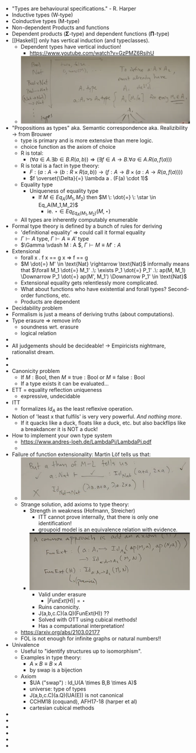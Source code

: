 - "Types are behavioural specifications." - R. Harper
- Inductive types (W-type)
- Coinductive types (M-type)
- Non-dependent Products and functions
- Dependent products (𝚺-type) and dependent functions (𝚷-type)
- [[Haskell]] only has vertical induction (and typeclasses).
	- Dependent types have vertical induction!
		- https://www.youtube.com/watch?v=GzPMZ6RsihU
	- ![image.png](../assets/image_1661190641225_0.png)
- "Propositions as types" aka. Semantic correspondence aka. Realizibility -> from Brouwer
	- type is primary and is more extensive than mere logic.
	- choice function as the axiom of choice
	- R is total:
		- $(\forall a \in A . \exists b \in B . R(a,b)) \Rightarrow (\exists f \in A \rightarrow B . \forall a \in A . R(a, f(a)))$
	- R is total is a fact in type theory:
		- $F : (a : A \rightarrow (b : R \times R(a,b)) \rightarrow (f : A \rightarrow B \times (a : A \rightarrow R(a, f(a))))$
		- $f \overset{\Delta}{=} \lambda a . (F(a) \cdot 1)$
	- Equality type
		- Uniqueness of equality type
			- If $M \in Eq_A(M_1,M_2)$ then $M \: \dot{=} \: \star \in Eq_A(M_1,M_2)$
				- ie. $\star \in Eq_{Eq_A(M_1,M_2)}(M, \star)$
	- All types are inherently computably enumerable
- Formal type theory is defined by a bunch of rules for deriving
	- 'definitional equality' => could call it formal equality
	- $\Gamma \vdash A \text{ type}$, $\Gamma \vdash A \equiv A' \text{ type}$
	- $\Gamma \vdash M : A $, $\Gamma \vdash M \equiv M' : A$
- Extensional
	- forall x . f x == g x => f == g
	- $M \dot{=} M' \in \text{Nat} \rightarrow \text{Nat}$ informally means that $\forall M_1 \dot{=} M_1' .\: \exists P_1 \dot{=} P_1' .\: ap(M, M_1) \Downarrow P_1  \dot{=} ap(M', M_1') \Downarrow P_1' \in \text{Nat}$
	- Extensional equality gets relentlessly more complicated.
	- What about functions who have existential and forall types? Second-order functions, etc.
	- Products are dependent
- Decidability problem
- Formalism is just a means of deriving truths (about computations).
- Type erasure => remove info
	- soundness wrt. erasure
	- logical relation
-
- All judgements should be decideable! -> Empiricists nightmare, rationalist dream.
-
-
- Canonicity problem
	- If $M : \text{Bool}$, then $M \equiv \text{true} : \text{Bool}$ or $M \equiv \text{false} : \text{Bool}$
	- If a type exists it can be evaluated...
- ETT = equality reflection uniqueness
	- expressive, undecidable
- ITT
	- formalizes $Id_A$ as the least reflexive operation.
- Notion of 'least x that fulfils' is very very powerful. *And nothing more*.
	- If it quacks like a duck, floats like a duck, etc. but also backflips like a breakdancer it is NOT a duck!
- How to implement your own type system
	- https://www.andres-loeh.de/LambdaPi/LambdaPi.pdf
	-
- Failure of function extensionality: Martin Löf tells us that:
	- ![image.png](../assets/image_1661336951080_0.png)
	- Strange solution, add axioms to type theory:
		- Strength in weakness (Hofmann, Streicher)
			- ITT cannot prove internally, that there is only one identification!
			- groupoid model is an equivalence relation with evidence.
		- ![image.png](../assets/image_1661337111677_0.png)
			- Valid under erasure
				- $|FunExt(H)| = \star$
			- Ruins canonicity.
			- J(a,b,c.C)(a.Q)(FunExt(H)) ??
			- Solved with OTT using cubical methods!
			- Has a computational interpretation!
	- https://arxiv.org/abs/2103.02177
	- FOL is not enough for infinite graphs or natural numbers!!
- Univalence
	- Useful to "identify structures up to isomorphism".
	- Examples in type theory:
		- $A \times B \equiv B \times A$
		- by swap is a bijection
	- Axiom
		- $UA ("swap") : Id_U(A \times B,B \times A)$
		- universe: type of types
		- J(a,b,c.C)(a.Q)(UA(E)) is not canonical
		- CCHM18 (coquand), AFH17-18 (harper et al)
		- cartesian cubical methods
-
-
-
-
-
-